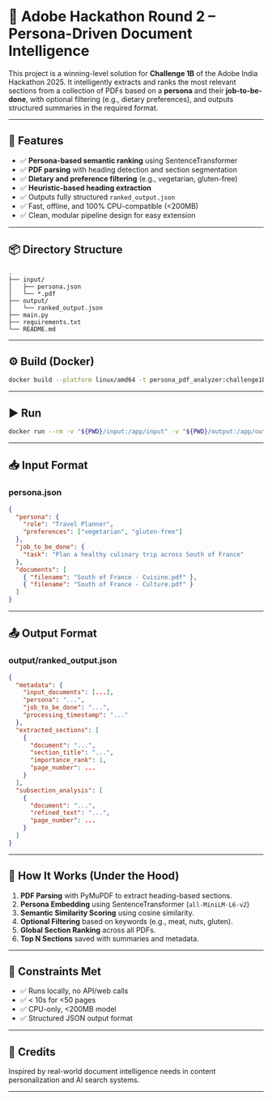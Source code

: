 # 🧠 Adobe Hackathon Round 2 – Persona-Driven Document Intelligence

This project is a winning-level solution for **Challenge 1B** of the Adobe India Hackathon 2025. It intelligently extracts and ranks the most relevant sections from a collection of PDFs based on a **persona** and their **job-to-be-done**, with optional filtering (e.g., dietary preferences), and outputs structured summaries in the required format.

---

## 🚀 Features

- ✅ **Persona-based semantic ranking** using SentenceTransformer
- ✅ **PDF parsing** with heading detection and section segmentation
- ✅ **Dietary and preference filtering** (e.g., vegetarian, gluten-free)
- ✅ **Heuristic-based heading extraction**
- ✅ Outputs fully structured `ranked_output.json`
- ✅ Fast, offline, and 100% CPU-compatible (<200MB)
- ✅ Clean, modular pipeline design for easy extension

---

## 📦 Directory Structure

```
.
├── input/
│   ├── persona.json
│   └── *.pdf
├── output/
│   └── ranked_output.json
├── main.py
├── requirements.txt
└── README.md
```

---

## ⚙️ Build (Docker)

```bash
docker build --platform linux/amd64 -t persona_pdf_analyzer:challenge1b .
```

---

## ▶️ Run

```bash
docker run --rm -v "${PWD}/input:/app/input" -v "${PWD}/output:/app/output" --network none persona_pdf_analyzer:challenge1b
```

---

## 📥 Input Format

### persona.json
```json
{
  "persona": {
    "role": "Travel Planner",
    "preferences": ["vegetarian", "gluten-free"]
  },
  "job_to_be_done": {
    "task": "Plan a healthy culinary trip across South of France"
  },
  "documents": [
    { "filename": "South of France - Cuisine.pdf" },
    { "filename": "South of France - Culture.pdf" }
  ]
}
```

---

## 📤 Output Format

### output/ranked_output.json

```json
{
  "metadata": {
    "input_documents": [...],
    "persona": "...",
    "job_to_be_done": "...",
    "processing_timestamp": "..."
  },
  "extracted_sections": [
    {
      "document": "...",
      "section_title": "...",
      "importance_rank": 1,
      "page_number": ...
    }
  ],
  "subsection_analysis": [
    {
      "document": "...",
      "refined_text": "...",
      "page_number": ...
    }
  ]
}
```

---

## 🧠 How It Works (Under the Hood)

1. **PDF Parsing** with PyMuPDF to extract heading-based sections.
2. **Persona Embedding** using SentenceTransformer (`all-MiniLM-L6-v2`)
3. **Semantic Similarity Scoring** using cosine similarity.
4. **Optional Filtering** based on keywords (e.g., meat, nuts, gluten).
5. **Global Section Ranking** across all PDFs.
6. **Top N Sections** saved with summaries and metadata.

---

## 📌 Constraints Met

- ✅ Runs locally, no API/web calls
- ✅ < 10s for <50 pages
- ✅ CPU-only, <200MB model
- ✅ Structured JSON output format

---

## 🤝 Credits

Inspired by real-world document intelligence needs in content personalization and AI search systems.

---
